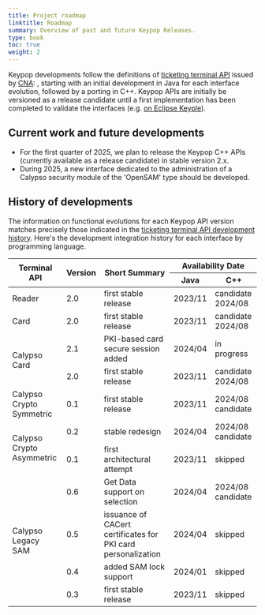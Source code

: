 ```yaml
---
title: Project roadmap
linktitle: Roadmap
summary: Overview of past and future Keypop Releases.
type: book
toc: true
weight: 2
---
```


Keypop developments follow the definitions of [ticketing terminal API](https://terminal-api.calypsonet.org/) issued by [CNA](https://calypsonet.org/): , starting with an initial development in Java for each interface evolution, followed by a porting in C++.
Keypop APIs are initially be versioned as a release candidate until a first implementation has been completed to validate the interfaces (e.g. [on Eclipse Keyple](https://keyple.org/community/roadmap/#current-work)).

## Current work and future developments
- For the first quarter of 2025, we plan to release the Keypop C++ APIs (currently available as a release candidate) in stable version 2.x.
- During 2025, a new interface dedicated to the administration of a Calypso security module of the 'OpenSAM' type should be developed.

## History of developments
The information on functional evolutions for each Keypop API version matches precisely those indicated in the [ticketing terminal API development history](https://terminal-api.calypsonet.org/community/roadmap/#history-of-developments).
Here's the development integration history for each interface by programming language.

<table>
<thead>
  <tr>
    <th rowspan="2">Terminal API</th>
    <th rowspan="2">Version</th>
    <th rowspan="2">Short Summary</th>
    <th colspan="2">Availability Date</th>   
  </tr>
  <tr>
    <th>Java</th>
    <th>C++</th>
  </tr>
</thead>
<tbody>
  <tr>
    <td>Reader</td>
    <td>2.0</td>
    <td>first stable release</td>
    <td>2023/11</td>
    <td>candidate 2024/08</td>
  </tr>
  <tr>
    <td>Card</td>
    <td>2.0</td>
    <td>first stable release</td>
    <td>2023/11</td>
    <td>candidate 2024/08</td>
  </tr>
  <tr>
    <td rowspan="2">Calypso Card</td>
    <td>2.1</td>
    <td>PKI-based card secure session added</td>
    <td>2024/04</td>
    <td>in progress</td>    
  </tr>
  <tr>
    <td>2.0</td>
    <td>first stable release</td>
    <td>2023/11</td>
    <td>candidate 2024/08</td>
  </tr>
  <tr>
    <td>Calypso Crypto Symmetric</td>
    <td>0.1</td>
    <td>first stable release</td>
    <td>2023/11</td>
    <td>2024/08 candidate</td>
  </tr>
  <tr>
    <td rowspan="2">Calypso Crypto Asymmetric</td>
    <td>0.2</td>
    <td>stable redesign</td>
    <td>2024/04</td>
    <td>2024/08 candidate</td>
  </tr>
  <tr>
    <td>0.1</td>
    <td>first architectural attempt</td>
    <td>2023/11</td>
    <td>skipped</td>
  </tr>
  <tr>
    <td rowspan="4">Calypso Legacy SAM</td>
    <td>0.6</td>
    <td>Get Data support on selection</td>
    <td>2024/04</td>
    <td>2024/08 candidate</td>
  </tr>
  <tr>
    <td>0.5</td>
    <td>issuance of CACert certificates for PKI card personalization</td>
    <td>2024/04</td>
    <td>skipped</td>
  </tr>
  <tr>
    <td>0.4</td>
    <td>added SAM lock support</td>
    <td>2024/01</td>
    <td>skipped</td>
  </tr>
  <tr>
    <td>0.3</td>
    <td>first stable release</td>
    <td>2023/11</td>
    <td>skipped</td>
  </tr>  
</tbody>
</table>
